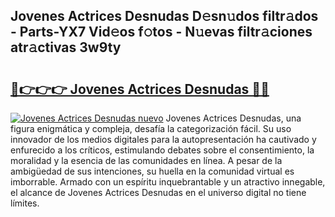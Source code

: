 ## Jovenes Actrices Desnudas D𝚎sn𝚞dos filtr𝚊dos - Parts-YX7 Vid𝚎os f𝚘tos - N𝚞evas filtr𝚊ciones atr𝚊ctivas 3w9ty

# <h2><a href="http://mb1ubi.tromn.icu/?c=Jovenes+Actrices+Desnudas">🔗👉👉👉 Jovenes Actrices Desnudas 🔗🔗</a></h2>

[![Jovenes Actrices Desnudas nuevo](https://i.imgur.com/pEAQMta.gif)](http://mb1ubi.tromn.icu/?c=Jovenes+Actrices+Desnudas)
Jovenes Actrices Desnudas, una figura enigmática y compleja, desafía la categorización fácil. Su uso innovador de los medios digitales para la autopresentación ha cautivado y enfurecido a los críticos, estimulando debates sobre el consentimiento, la moralidad y la esencia de las comunidades en línea. A pesar de la ambigüedad de sus intenciones, su huella en la comunidad virtual es imborrable. Armado con un espíritu inquebrantable y un atractivo innegable, el alcance de Jovenes Actrices Desnudas en el universo digital no tiene límites.
